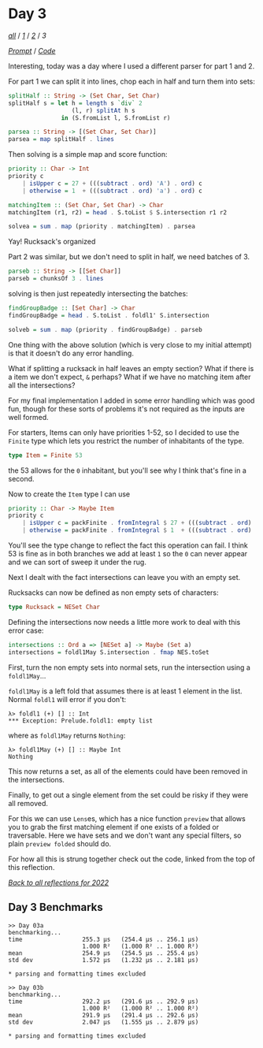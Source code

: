 Day 3
===

<!--
This section is generated and compiled by the build script at ./Build.hs from
the file `./reflections/day03.md`.  If you want to edit this, edit
that file instead!
-->

*[all][reflections]* / *[1][day01]* / *[2][day02]* / *3*

[reflections]: https://github.com/egnwd/advent/blob/main/reflections.md
[day01]: https://github.com/egnwd/advent/blob/2022/reflections-out/day01.md
[day02]: https://github.com/egnwd/advent/blob/2022/reflections-out/day02.md

*[Prompt][d03p]* / *[Code][d03g]*

[d03p]: https://adventofcode.com/2022/day/3
[d03g]: https://github.com/egnwd/advent/blob/main/src/AOC/Challenge/Day03.hs

Interesting, today was a day where I used a different parser for part 1 and 2.

For part 1 we can split it into lines, chop each in half and turn them into sets:

```haskell
splitHalf :: String -> (Set Char, Set Char)
splitHalf s = let h = length s `div` 2
                  (l, r) splitAt h s
               in (S.fromList l, S.fromList r)

parsea :: String -> [(Set Char, Set Char)]
parsea = map splitHalf . lines
```

Then solving is a simple map and score function:

```haskell
priority :: Char -> Int
priority c
    | isUpper c = 27 + (((subtract . ord) 'A') . ord) c
    | otherwise = 1  + (((subtract . ord) 'a') . ord) c

matchingItem :: (Set Char, Set Char) -> Char
matchingItem (r1, r2) = head . S.toList $ S.intersection r1 r2

solvea = sum . map (priority . matchingItem) . parsea
```

Yay! Rucksack's organized

Part 2 was similar, but we don't need to split in half, we need batches of 3.

```haskell
parseb :: String -> [[Set Char]]
parseb = chunksOf 3 . lines
```

solving is then just repeatedly intersecting the batches:

```haskell
findGroupBadge :: [Set Char] -> Char
findGroupBadge = head . S.toList . foldl1' S.intersection

solveb = sum . map (priority . findGroupBadge) . parseb
```

One thing with the above solution (which is very close to my initial attempt)
is that it doesn't do any error handling.

What if splitting a rucksack in half leaves an empty section?
What if there is a item we don't expect, `&` perhaps?
What if we have no matching item after all the intersections?

For my final implementation I added in some error handling which was good fun,
though for these sorts of problems it's not required as the inputs are well formed.

For starters, Items can only have priorities 1-52,
so I decided to use the `Finite` type which lets you restrict the number of inhabitants of the type.

```haskell
type Item = Finite 53
```

the 53 allows for the `0` inhabitant, but you'll see why I think that's fine in a second.

Now to create the `Item` type I can use

```haskell
priority :: Char -> Maybe Item
priority c
    | isUpper c = packFinite . fromIntegral $ 27 + (((subtract . ord) 'A') . ord) c
    | otherwise = packFinite . fromIntegral $ 1  + (((subtract . ord) 'a') . ord) c
```

You'll see the type change to reflect the fact this operation can fail.
I think 53 is fine as in both branches we add at least `1` so the `0` can never appear and we can sort of sweep it under the rug.

Next I dealt with the fact intersections can leave you with an empty set.

Rucksacks can now be defined as non empty sets of characters:

```haskell
type Rucksack = NESet Char
```

Defining the intersections now needs a little more work to deal with this error case:

```haskell
intersections :: Ord a => [NESet a] -> Maybe (Set a)
intersections = foldl1May S.intersection . fmap NES.toSet
```

First, turn the non empty sets into normal sets, run the intersection using a `foldl1May`...

`foldl1May` is a left fold that assumes there is at least 1 element in the list.
Normal `foldl1` will error if you don't:

```ghci
λ> foldl1 (+) [] :: Int
*** Exception: Prelude.foldl1: empty list
```

where as `foldl1May` returns `Nothing`:

```ghci
λ> foldl1May (+) [] :: Maybe Int
Nothing
```

This now returns a set, as all of the elements could have been removed in the intersections.

Finally, to get out a single element from the set could be risky if they were all removed.

For this we can use `Lens`es, which has a nice function `preview` that allows you to grab the first matching element if one exists of a folded or traversable.
Here we have sets and we don't want any special filters, so plain `preview folded` should do.


For how all this is strung together check out the code, linked from the top of this reflection.


*[Back to all reflections for 2022][reflections]*

## Day 3 Benchmarks

```
>> Day 03a
benchmarking...
time                 255.3 μs   (254.4 μs .. 256.1 μs)
                     1.000 R²   (1.000 R² .. 1.000 R²)
mean                 254.9 μs   (254.5 μs .. 255.4 μs)
std dev              1.572 μs   (1.232 μs .. 2.181 μs)

* parsing and formatting times excluded

>> Day 03b
benchmarking...
time                 292.2 μs   (291.6 μs .. 292.9 μs)
                     1.000 R²   (1.000 R² .. 1.000 R²)
mean                 291.9 μs   (291.4 μs .. 292.6 μs)
std dev              2.047 μs   (1.555 μs .. 2.879 μs)

* parsing and formatting times excluded
```
